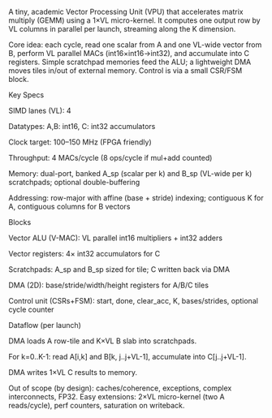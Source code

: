 A tiny, academic Vector Processing Unit (VPU) that accelerates matrix multiply (GEMM) using a 1×VL micro-kernel. It computes one output row by VL columns in parallel per launch, streaming along the K dimension.

Core idea: each cycle, read one scalar from A and one VL-wide vector from B, perform VL parallel MACs (int16×int16→int32), and accumulate into C registers. Simple scratchpad memories feed the ALU; a lightweight DMA moves tiles in/out of external memory. Control is via a small CSR/FSM block.

Key Specs

SIMD lanes (VL): 4

Datatypes: A,B: int16, C: int32 accumulators

Clock target: 100–150 MHz (FPGA friendly)

Throughput: 4 MACs/cycle (8 ops/cycle if mul+add counted)

Memory: dual-port, banked A_sp (scalar per k) and B_sp (VL-wide per k) scratchpads; optional double-buffering

Addressing: row-major with affine (base + stride) indexing; contiguous K for A, contiguous columns for B vectors

Blocks

Vector ALU (V-MAC): VL parallel int16 multipliers + int32 adders

Vector registers: 4× int32 accumulators for C

Scratchpads: A_sp and B_sp sized for tile; C written back via DMA

DMA (2D): base/stride/width/height registers for A/B/C tiles

Control unit (CSRs+FSM): start, done, clear_acc, K, bases/strides, optional cycle counter

Dataflow (per launch)

DMA loads A row-tile and K×VL B slab into scratchpads.

For k=0..K-1: read A[i,k] and B[k, j..j+VL-1], accumulate into C[j..j+VL-1].

DMA writes 1×VL C results to memory.

Out of scope (by design): caches/coherence, exceptions, complex interconnects, FP32.
Easy extensions: 2×VL micro-kernel (two A reads/cycle), perf counters, saturation on writeback.